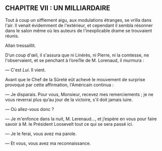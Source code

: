 ## CHAPITRE VII : UN MILLIARDAIRE

Tout à coup un sifflement aigu, aux modulations étranges, se vrilla dans l'air.
Il venait évidemment de l'extérieur, et cependant il sembla résonner dans le salon même où les auteurs de l'inexplicable drame se trouvaient réunis.

Allan tressaillit.

D‘un coup d'œil, il s'assura que ni Linérès, ni Pierre, ni la comtesse, ne
l'observaient, et se penchant à l’orei1le de M. Lorenaud, il murmura :

— C'est _Lui_. Il vient.

Avant que le Chef de la Sûreté eût achevé le mouvement de surprise provoqué par cette affirmation, l'Américain continua :

— Je disparais. Pour vous, Monsieur, recevez mes remerciements ; je ne vous
reverrai plus qu’au jour de la victoire, s'il doit jamais luire.

— Où allez-vous donc ?

— Je m'enfonce dans la nuit, M. Lerenaud..., et j’espère en vous pour faire
savoir à M. le Président Loosevelt tout ce qui se sera passé ici.

— Je le ferai, vous avez ma parole.

— Et vous, vous avez ma reconnaissance.
